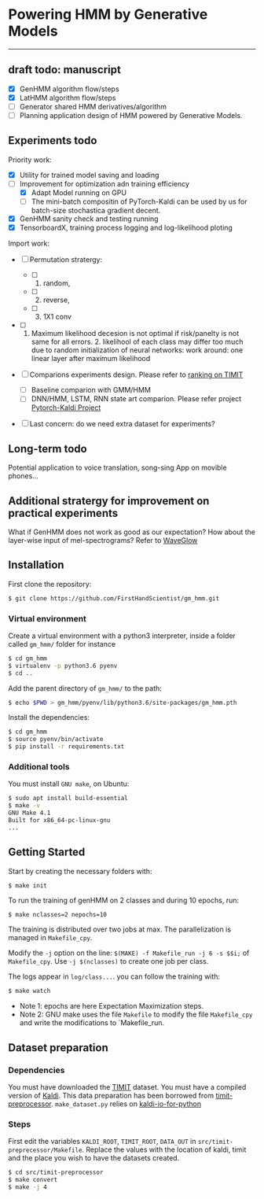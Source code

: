 # Powering HMM by Generative Models
---------------------------------------
## draft todo: manuscript
- [x] GenHMM algorithm flow/steps
- [x] LatHMM algorithm flow/steps
- [ ] Generator shared HMM derivatives/algorithm
- [ ] Planning application design of HMM powered by Generative Models.

## Experiments todo
Priority work:
- [x] Utility for trained model saving and loading
- [ ] Improvement for optimization adn training efficiency
    - [x] Adapt Model running on GPU
    - [ ] The mini-batch compositin of PyTorch-Kaldi can be used by us for batch-size stochastica gradient decent. 
- [x] GenHMM sanity check and testing running
- [x] TensorboardX, training process logging and log-likelihood ploting

Import work:
- [ ] Permutation stratergy:
    - [ ] 1. random, 
    - [ ] 2. reverse, 
    - [ ] 3. 1X1 conv
- [ ] 1. Maximum likelihood decesion is not optimal if risk/panelty is not same for all errors. 2. likelihool of each class may differ too much due to random initialization of neural networks: work around: one linear layer after maximum likelihood

- [ ] Comparions experiments design. Please refer to [ranking on TIMIT](https://paperswithcode.com/sota/speech-recognition-on-timit)
    - [ ] Baseline comparion with GMM/HMM
    - [ ] DNN/HMM, LSTM, RNN state art comparion. Please refer project [Pytorch-Kaldi Project](https://github.com/mravanelli/pytorch-kaldi)
 -[ ] Last concern: do we need extra dataset for experiments?
 
 ## Long-term todo
 Potential application to voice translation, song-sing App on movible phones...

## Additional stratergy for improvement on practical experiments
What if GenHMM does not work as good as our expectation?
How about the layer-wise input of mel-spectrograms? Refer to [WaveGlow](https://arxiv.org/abs/1811.00002)

## Installation

First clone the repository:
```bash
$ git clone https://github.com/FirstHandScientist/gm_hmm.git
```

### Virtual environment
Create a virtual environment with a python3 interpreter, inside a folder called `gm_hmm/` folder for instance
```bash
$ cd gm_hmm
$ virtualenv -p python3.6 pyenv
$ cd ..
```

Add the parent directory of `gm_hmm/` to the path:
```bash
$ echo $PWD > gm_hmm/pyenv/lib/python3.6/site-packages/gm_hmm.pth
```

Install the dependencies:
```bash
$ cd gm_hmm
$ source pyenv/bin/activate
$ pip install -r requirements.txt
```
### Additional tools
You must install `GNU make`, on Ubuntu:
```bash
$ sudo apt install build-essential
$ make -v
GNU Make 4.1
Built for x86_64-pc-linux-gnu
...
```

## Getting Started

Start by creating the necessary folders with:

```bash
$ make init
```

To run the training of genHMM on 2 classes and during 10 epochs, run:
```
$ make nclasses=2 nepochs=10 
```
The training is distributed over two jobs at max.
The parallelization is managed in `Makefile_cpy`.

Modify the `-j` option on the line: `$(MAKE) -f Makefile_run -j 6 -s $$i;` of `Makefile_cpy`. Use `-j $(nclasses)` to create one job per class.

The logs appear in `log/class...`. you can follow the training with:
```bash
$ make watch
```

- Note 1: epochs are here Expectation Maximization steps.
- Note 2: GNU make uses the file `Makefile` to modify the file `Makefile_cpy` and write the modifications to `Makefile_run.


## Dataset preparation
### Dependencies
You must have downloaded the [TIMIT](https://catalog.ldc.upenn.edu/LDC93S1) dataset.
You must have a compiled version of [Kaldi](https://github.com/kaldi-asr/kaldi).
This data preparation has been borrowed from [timit-preprocessor](https://github.com/orbxball/timit-preprocessor).
`make_dataset.py` relies on [kaldi-io-for-python](https://github.com/vesis84/kaldi-io-for-python)

### Steps
First edit the variables `KALDI_ROOT`, `TIMIT_ROOT`, `DATA_OUT` in `src/timit-preprecessor/Makefile`.
Replace the values with the location of kaldi, timit and the place you wish to have the datasets created.

```bash
$ cd src/timit-preprocessor
$ make convert
$ make -j 4
```
